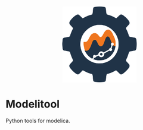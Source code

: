 <p align="center">
  <img src="https://raw.githubusercontent.com/BuildingEnergySimulationTools/modelitool/main/logo.svg" alt="modelitool" width="200"/>
</p>

# Modelitool

Python tools for modelica.